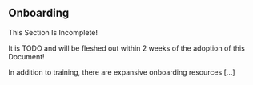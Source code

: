 ## Onboarding

<div class="warning">
This Section Is Incomplete! 

It is TODO and will be fleshed out within 2 weeks of the adoption of this Document!
</div>

In addition to training, there are expansive onboarding resources \[...\]